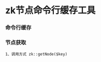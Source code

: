 # zk节点命令行缓存工具
### 命令行缓存
[^_^]:
        通过调用命令行命令来执行zk的监听机制最终实现缓存
    
    1、通过执行以下命令来开启zk缓存，缓存方式在config文件配置zookeepercache[支持文件和redis两种方式]
    
    2、通过配置local_env变量来开启是否支持本地env缓存
    
    3、执行命令 php artisan zookeeper:node:cache
   
   
### 节点获取

    1、调用方式 zk::getNode($key)